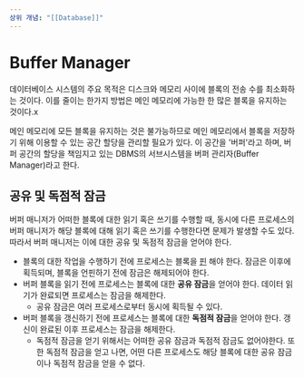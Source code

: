 ```yaml
---
상위 개념: "[[Database]]"
---
```

# Buffer Manager
데이터베이스 시스템의 주요 목적은 디스크와 메모리 사이에 블록의 전송 수를 최소화하는 것이다. 이를 줄이는 한가지 방법은 메인 메모리에 가능한 한 많은 블록을 유지하는 것이다.x

메인 메모리에 모든 블록을 유지하는 것은 불가능하므로 메인 메모리에서 블록을 저장하기 위해 이용할 수 있는 공간 할당을 관리할 필요가 있다. 이 공간을 '버퍼'라고 하며, 버퍼 공간의 할당을 책임지고 있는 DBMS의 서브시스템을 버퍼 관리자(Buffer Manager)라고 한다.

## 공유 및 독점적 잠금
버퍼 매니저가 어떠한 블록에 대한 읽기 혹은 쓰기를 수행할 때, 동시에 다른 프로세스의 버퍼 매니저가 해당 블록에 대해 읽기 혹은 쓰기를 수행한다면 문제가 발생할 수도 있다. 따라서 버퍼 매니저는 이에 대한 공유 및 독점적 잠금을 얻어야 한다.

* 블록의 대한 작업을 수행하기 전에 프로세스는 블록을 [핀](Pinned%20Block.md) 해야 한다. 잠금은 이후에 획득되며, 블록을 언핀하기 전에 잠금은 해제되어야 한다.
* 버퍼 블록을 읽기 전에 프로세스는 블록에 대한 **공유 잠금**을 얻어야 한다. 데이터 읽기가 완료되면 프로세스는 잠금을 해제한다.
	* 공유 잠금은 여러 프로세스로부터 동시에 획득될 수 있다.
* 버퍼 블록을 갱신하기 전에 프로세스는 블록에 대한 **독점적 잠금**을 얻어야 한다. 갱신이 완료된 이후 프로세스는 잠금을 해제한다.
	* 독점적 잠금을 얻기 위해서는 어떠한 공유 잠금과 독점적 잠금도 없어야한다. 또한 독점적 잠금을 얻고 나면, 어떤 다른 프로세스도 해당 블록에 대한 공유 잠금이나 독점적 잠금을 얻을 수 없다.

